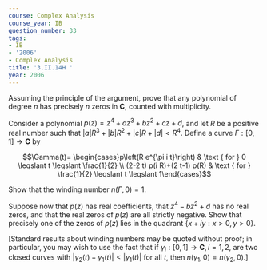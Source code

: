```yaml
---
course: Complex Analysis
course_year: IB
question_number: 33
tags:
- IB
- '2006'
- Complex Analysis
title: '3.II.14H '
year: 2006
---
```



Assuming the principle of the argument, prove that any polynomial of degree $n$ has precisely $n$ zeros in $\mathbf{C}$, counted with multiplicity.

Consider a polynomial $p(z)=z^{4}+a z^{3}+b z^{2}+c z+d$, and let $R$ be a positive real number such that $|a| R^{3}+|b| R^{2}+|c| R+|d|<R^{4}$. Define a curve $\Gamma:[0,1] \rightarrow \mathbf{C}$ by

$$\Gamma(t)= \begin{cases}p\left(R e^{\pi i t}\right) & \text { for } 0 \leqslant t \leqslant \frac{1}{2} \\ (2-2 t) p(i R)+(2 t-1) p(R) & \text { for } \frac{1}{2} \leqslant t \leqslant 1\end{cases}$$

Show that the winding number $n(\Gamma, 0)=1$.

Suppose now that $p(z)$ has real coefficients, that $z^{4}-b z^{2}+d$ has no real zeros, and that the real zeros of $p(z)$ are all strictly negative. Show that precisely one of the zeros of $p(z)$ lies in the quadrant $\{x+i y: x>0, y>0\}$.

[Standard results about winding numbers may be quoted without proof; in particular, you may wish to use the fact that if $\gamma_{i}:[0,1] \rightarrow \mathbf{C}, i=1,2$, are two closed curves with $\left|\gamma_{2}(t)-\gamma_{1}(t)\right|<\left|\gamma_{1}(t)\right|$ for all $t$, then $n\left(\gamma_{1}, 0\right)=n\left(\gamma_{2}, 0\right)$.]